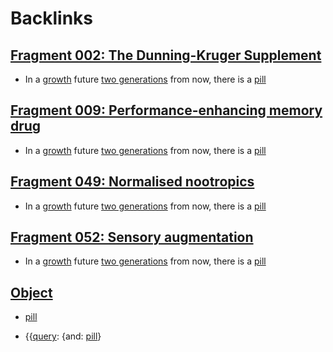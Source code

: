 
# Backlinks
## [Fragment 002: The Dunning-Kruger Supplement](<Fragment 002: The Dunning-Kruger Supplement.md>)
- In a [growth](<growth.md>) future [two generations](<two generations.md>) from now, there is a [pill](<pill.md>)

## [Fragment 009: Performance-enhancing memory drug](<Fragment 009: Performance-enhancing memory drug.md>)
- In a [growth](<growth.md>) future [two generations](<two generations.md>) from now, there is a [pill](<pill.md>)

## [Fragment 049: Normalised nootropics](<Fragment 049: Normalised nootropics.md>)
- In a [growth](<growth.md>) future [two generations](<two generations.md>) from now, there is a [pill](<pill.md>)

## [Fragment 052: Sensory augmentation](<Fragment 052: Sensory augmentation.md>)
- In a [growth](<growth.md>) future [two generations](<two generations.md>) from now, there is a [pill](<pill.md>)

## [Object](<Object.md>)
- [pill](<pill.md>)

- {{[query](<query.md>): {and: [pill](<pill.md>)}

